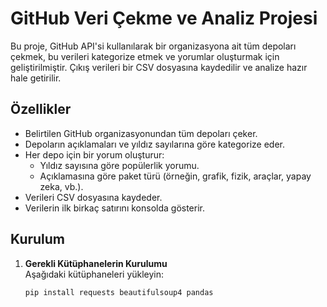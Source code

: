 # GitHub Veri Çekme ve Analiz Projesi

Bu proje, GitHub API'si kullanılarak bir organizasyona ait tüm depoları çekmek, bu verileri kategorize etmek ve yorumlar oluşturmak için geliştirilmiştir. Çıkış verileri bir CSV dosyasına kaydedilir ve analize hazır hale getirilir.

## Özellikler

- Belirtilen GitHub organizasyonundan tüm depoları çeker.
- Depoların açıklamaları ve yıldız sayılarına göre kategorize eder.
- Her depo için bir yorum oluşturur:
  - Yıldız sayısına göre popülerlik yorumu.
  - Açıklamasına göre paket türü (örneğin, grafik, fizik, araçlar, yapay zeka, vb.).
- Verileri CSV dosyasına kaydeder.
- Verilerin ilk birkaç satırını konsolda gösterir.

## Kurulum

1. **Gerekli Kütüphanelerin Kurulumu**  
   Aşağıdaki kütüphaneleri yükleyin:
   ```bash
   pip install requests beautifulsoup4 pandas

